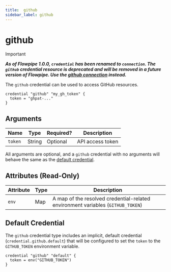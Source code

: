 ```yaml
---
title:  github
sidebar_label: github
---
```


# github

> [!IMPORTANT]
> ***As of Flowpipe 1.0.0, `credential` has been renamed to `connection`.  The `github` credential resource is deprecated and will be removed in a future version of Flowpipe. Use the [github connection](/docs/reference/config-files/connection/github) instead.***

The `github` credential can be used to access GitHub resources.

```hcl
credential "github" "my_gh_token" {
  token = "ghpat-..."
}
```

## Arguments

| Name            | Type    | Required?| Description
|-----------------|---------|----------|-------------------
| `token`         |  String | Optional | API access token

All arguments are optional, and a `github` credential with no arguments will behave the same as the [default credential](#default-credential).

## Attributes (Read-Only)

| Attribute       | Type    | Description
|-----------------|---------|-----------------
| `env`           | Map     | A map of the resolved credential-related environment variables (`GITHUB_TOKEN`)

## Default Credential

The `github` credential type includes an implicit, default credential (`credential.github.default`) that will be configured to set the `token` to the `GITHUB_TOKEN` environment variable.

```hcl
credential "github" "default" {
  token = env("GITHUB_TOKEN")
}
```

